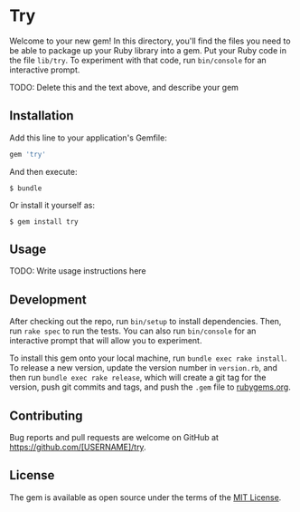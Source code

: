 # Try

Welcome to your new gem! In this directory, you'll find the files you need to be able to package up your Ruby library into a gem. Put your Ruby code in the file `lib/try`. To experiment with that code, run `bin/console` for an interactive prompt.

TODO: Delete this and the text above, and describe your gem

## Installation

Add this line to your application's Gemfile:

```ruby
gem 'try'
```

And then execute:

    $ bundle

Or install it yourself as:

    $ gem install try

## Usage

TODO: Write usage instructions here

## Development

After checking out the repo, run `bin/setup` to install dependencies. Then, run `rake spec` to run the tests. You can also run `bin/console` for an interactive prompt that will allow you to experiment.

To install this gem onto your local machine, run `bundle exec rake install`. To release a new version, update the version number in `version.rb`, and then run `bundle exec rake release`, which will create a git tag for the version, push git commits and tags, and push the `.gem` file to [rubygems.org](https://rubygems.org).

## Contributing

Bug reports and pull requests are welcome on GitHub at https://github.com/[USERNAME]/try.


## License

The gem is available as open source under the terms of the [MIT License](http://opensource.org/licenses/MIT).


